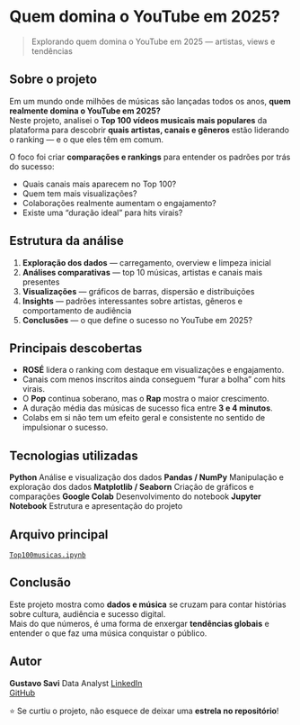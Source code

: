 # Quem domina o YouTube em 2025?

> Explorando quem domina o YouTube em 2025 — artistas, views e tendências


## Sobre o projeto

Em um mundo onde milhões de músicas são lançadas todos os anos, **quem realmente domina o YouTube em 2025?**  
Neste projeto, analisei o **Top 100 vídeos musicais mais populares** da plataforma para descobrir **quais artistas, canais e gêneros** estão liderando o ranking — e o que eles têm em comum.

O foco foi criar **comparações e rankings** para entender os padrões por trás do sucesso:
- Quais canais mais aparecem no Top 100?
- Quem tem mais visualizações?
- Colaborações realmente aumentam o engajamento?
- Existe uma “duração ideal” para hits virais?


## Estrutura da análise

1. **Exploração dos dados** — carregamento, overview e limpeza inicial  
2. **Análises comparativas** — top 10 músicas, artistas e canais mais presentes  
3. **Visualizações** — gráficos de barras, dispersão e distribuições  
4. **Insights** — padrões interessantes sobre artistas, gêneros e comportamento de audiência  
5. **Conclusões** — o que define o sucesso no YouTube em 2025?


## Principais descobertas

- **ROSÉ** lidera o ranking com destaque em visualizações e engajamento.  
- Canais com menos inscritos ainda conseguem “furar a bolha” com hits virais.  
- O **Pop** continua soberano, mas o **Rap** mostra o maior crescimento.  
- A duração média das músicas de sucesso fica entre **3 e 4 minutos**.  
- Colabs em si não tem um efeito geral e consistente no sentido de impulsionar o sucesso.


## Tecnologias utilizadas

 **Python** Análise e visualização dos dados
 **Pandas / NumPy**  Manipulação e exploração dos dados
 **Matplotlib / Seaborn** Criação de gráficos e comparações
 **Google Colab** Desenvolvimento do notebook
 **Jupyter Notebook** Estrutura e apresentação do projeto


## Arquivo principal

[`Top100musicas.ipynb`](./Top100musicas.ipynb)

## Conclusão

Este projeto mostra como **dados e música** se cruzam para contar histórias sobre cultura, audiência e sucesso digital.  
Mais do que números, é uma forma de enxergar **tendências globais** e entender o que faz uma música conquistar o público.


## Autor

**Gustavo Savi** 
Data Analyst
[LinkedIn](https://www.linkedin.com/in/gustavo-savi)  
[GitHub](https://github.com/gutosavi)

⭐ Se curtiu o projeto, não esquece de deixar uma **estrela no repositório**!
